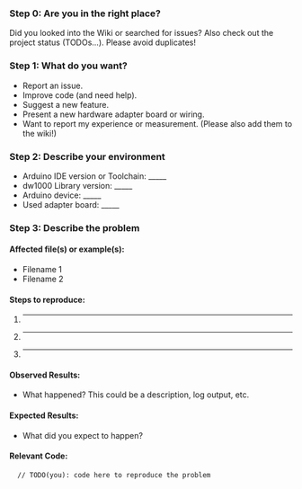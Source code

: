 ### Step 0: Are you in the right place?

Did you looked into the Wiki or searched for issues? Also check out the project status (TODOs...). Please avoid duplicates!

### Step 1: What do you want?

* Report an issue.
* Improve code (and need help).
* Suggest a new feature.
* Present a new hardware adapter board or wiring.
* Want to report my experience or measurement. (Please also add them to the wiki!)

### Step 2: Describe your environment

 * Arduino IDE version or Toolchain: _____
 * dw1000 Library version: _____
 * Arduino device: _____
 * Used adapter board: _____
  
### Step 3: Describe the problem

#### Affected file(s) or example(s):
  
  * Filename 1
  * Filename 2
  
#### Steps to reproduce:

  1. _____
  2. _____
  3. _____
  
#### Observed Results:

  * What happened?  This could be a description, log output, etc.
  
#### Expected Results:

  * What did you expect to happen?
  
#### Relevant Code:

```arduino
  // TODO(you): code here to reproduce the problem
```
